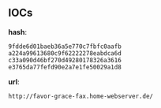 
## IOCs

__hash__:

```text
9fdde6d01baeb36a5e770c7fbfc0aafb
a224a99613680c9f62222278eabdca6d
c33a090d46bf270d49280178326a3616
e3765da77fefd90e2a7e1fe50029a1d8
```
__url__:

```text
http://favor-grace-fax.home-webserver.de/
```